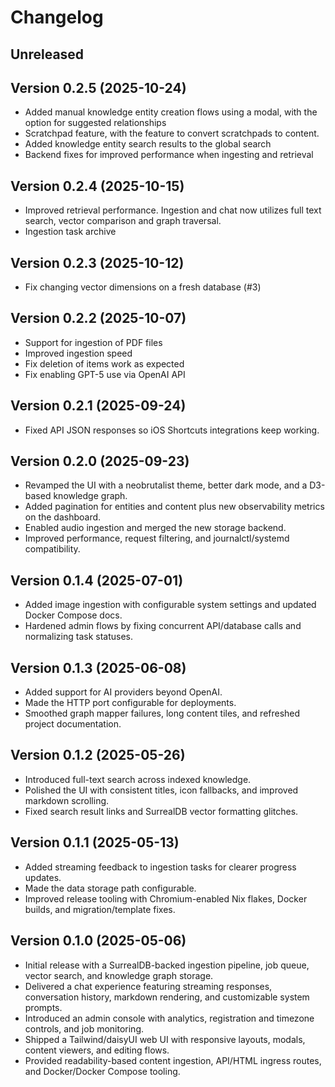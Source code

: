 # Changelog
## Unreleased

## Version 0.2.5 (2025-10-24)
- Added manual knowledge entity creation flows using a modal, with the option for suggested relationships
- Scratchpad feature, with the feature to convert scratchpads to content.
- Added knowledge entity search results to the global search
- Backend fixes for improved performance when ingesting and retrieval

## Version 0.2.4 (2025-10-15)
- Improved retrieval performance. Ingestion and chat now utilizes full text search, vector comparison and graph traversal.
- Ingestion task archive

## Version 0.2.3 (2025-10-12)
- Fix changing vector dimensions on a fresh database (#3)

## Version 0.2.2 (2025-10-07)
- Support for ingestion of PDF files
- Improved ingestion speed
- Fix deletion of items work as expected
- Fix enabling GPT-5 use via OpenAI API

## Version 0.2.1 (2025-09-24)
- Fixed API JSON responses so iOS Shortcuts integrations keep working.

## Version 0.2.0 (2025-09-23)
- Revamped the UI with a neobrutalist theme, better dark mode, and a D3-based knowledge graph.
- Added pagination for entities and content plus new observability metrics on the dashboard.
- Enabled audio ingestion and merged the new storage backend.
- Improved performance, request filtering, and journalctl/systemd compatibility.

## Version 0.1.4 (2025-07-01)
- Added image ingestion with configurable system settings and updated Docker Compose docs.
- Hardened admin flows by fixing concurrent API/database calls and normalizing task statuses.

## Version 0.1.3 (2025-06-08)
- Added support for AI providers beyond OpenAI.
- Made the HTTP port configurable for deployments.
- Smoothed graph mapper failures, long content tiles, and refreshed project documentation.

## Version 0.1.2 (2025-05-26)
- Introduced full-text search across indexed knowledge.
- Polished the UI with consistent titles, icon fallbacks, and improved markdown scrolling.
- Fixed search result links and SurrealDB vector formatting glitches.

## Version 0.1.1 (2025-05-13)
- Added streaming feedback to ingestion tasks for clearer progress updates.
- Made the data storage path configurable.
- Improved release tooling with Chromium-enabled Nix flakes, Docker builds, and migration/template fixes.

## Version 0.1.0 (2025-05-06)
- Initial release with a SurrealDB-backed ingestion pipeline, job queue, vector search, and knowledge graph storage.
- Delivered a chat experience featuring streaming responses, conversation history, markdown rendering, and customizable system prompts.
- Introduced an admin console with analytics, registration and timezone controls, and job monitoring.
- Shipped a Tailwind/daisyUI web UI with responsive layouts, modals, content viewers, and editing flows.
- Provided readability-based content ingestion, API/HTML ingress routes, and Docker/Docker Compose tooling.
